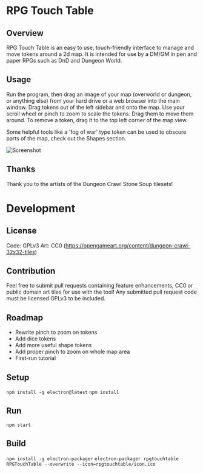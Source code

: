 # RPG Touch Table

## Overview
RPG Touch Table is an easy to use, touch-friendly interface to manage and move tokens around a 2d map. It is intended for use by a DM/GM in pen and paper RPGs such as DnD and Dungeon World. 

## Usage
Run the program, then drag an image of your map (overworld or dungeon, or anything else) from your hard drive or a web browser into the main window. Drag tokens out of the left sidebar and onto the map. Use your scroll wheel or pinch to zoom to scale the tokens. Drag them to move them around. To remove a token, drag it to the top left corner of the map view.

Some helpful tools like a 'fog of war' type token can be used to obscure parts of the map, check out the Shapes section.

![Screenshot](https://i.imgur.com/MFJgXec.jpg)

## Thanks
Thank you to the artists of the Dungeon Crawl Stone Soup tilesets!

# Development

## License
Code: GPLv3
Art: CC0 (https://opengameart.org/content/dungeon-crawl-32x32-tiles)

## Contribution
Feel free to submit pull requests containing feature enhancements, CC0 or public domain art tiles for use with the tool! Any submitted pull request code must be licensed GPLv3 to be included.  

## Roadmap

* Rewrite pinch to zoom on tokens
* Add dice tokens
* Add more useful shape tokens
* Add proper pinch to zoom on whole map area
* First-run tutorial

## Setup

`npm install -g electron@latest`
`npm install`

## Run
`npm start`

## Build
`npm install -g electron-packager`
`electron-packager rpgtouchtable RPGTouchTable --overwrite --icon=rpgtouchtable/icon.ico`
